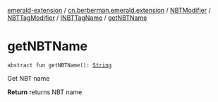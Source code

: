 [emerald-extension](../../../../index.md) / [cn.berberman.emerald.extension](../../../index.md) / [NBTModifier](../../index.md) / [NBTTagModifier](../index.md) / [INBTTagName](index.md) / [getNBTName](.)

# getNBTName

`abstract fun getNBTName(): `[`String`](https://kotlinlang.org/api/latest/jvm/stdlib/kotlin/-string/index.html)

Get NBT name

**Return**
returns NBT name

